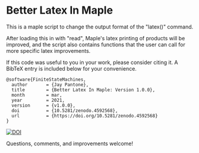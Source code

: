 # Better Latex In Maple
This is a maple script to change the output format of the "latex()" command.

After loading this in with "read", Maple's latex printing of products will
be improved, and the script also contains functions that the user can call
for more specific latex improvements.

If this code was useful to you in your work, please consider citing it. A BibTeX entry is included below for your convenience.
```
@software{FiniteStateMachines,
  author       = {Jay Pantone},
  title        = {Better Latex In Maple: Version 1.0.0},
  month        = mar,
  year         = 2021,
  version      = {v1.0.0},
  doi          = {10.5281/zenodo.4592568},
  url          = {https://doi.org/10.5281/zenodo.4592568}
}
```

[![DOI](https://zenodo.org/badge/346169404.svg)](https://zenodo.org/badge/latestdoi/346169404)

Questions, comments, and improvements welcome!
